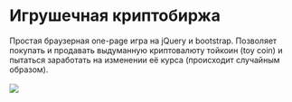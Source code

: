 # Игрушечная криптобиржа
Простая браузерная one-page игра на jQuery и bootstrap. Позволяет покупать и продавать выдуманную криптовалюту тойкоин (toy coin) и пытаться заработать на изменении её курса (происходит случайным образом).
<br><br>
<img src="https://raw.githubusercontent.com/prickly-u/toy_cryptoexchange/master/screen.png">

